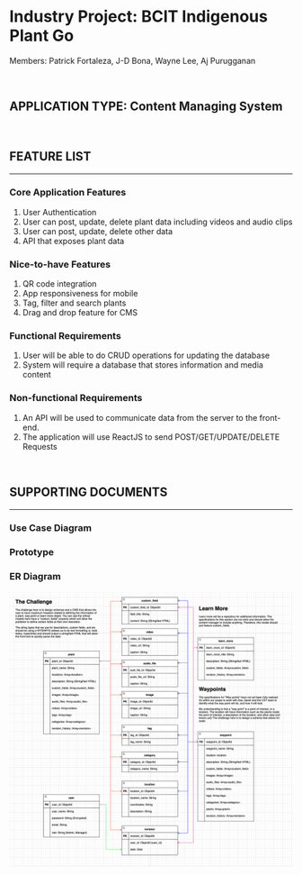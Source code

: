 
# Industry Project: BCIT Indigenous Plant Go

Members: Patrick Fortaleza, J-D Bona, Wayne Lee, Aj Purugganan

<br>

## APPLICATION TYPE: Content Managing System
<br>

## FEATURE LIST
---

### Core Application Features
1. User Authentication
2. User can post, update, delete plant data including videos and audio clips
3. User can post, update, delete other data
4. API that exposes plant data

### Nice-to-have Features
1. QR code integration
2. App responsiveness for mobile
3. Tag, filter and search plants
4. Drag and drop feature for CMS

### Functional Requirements
1. User will be able to do CRUD operations for updating the database
2. System will require a database that stores information and media content

### Non-functional Requirements 
1. An API will be used to communicate data from the server to the front-end.
2. The application will use ReactJS to send POST/GET/UPDATE/DELETE Requests

<br>

## SUPPORTING DOCUMENTS
---
### Use Case Diagram

### Prototype

### ER Diagram
![image](/planning/database/ERD/ERD.png)
